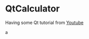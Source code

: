 # QtCalculator
Having some Qt tutorial from [Youtube](https://www.youtube.com/watch?v=FhV1ZEVNK08)

a